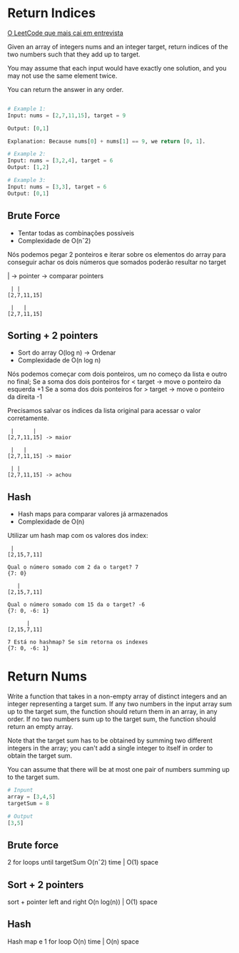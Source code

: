 # Return Indices
[O LeetCode que mais cai em entrevista](https://www.youtube.com/watch?v=b7Vy-uIQUrE&ab_channel=AugustoGalego)

Given an array of integers nums and an integer target, return indices of the two numbers such that they add up to target.

You may assume that each input would have exactly one solution, and you may not use the same element twice.

You can return the answer in any order.

```python

# Example 1:
Input: nums = [2,7,11,15], target = 9

Output: [0,1]

Explanation: Because nums[0] + nums[1] == 9, we return [0, 1].

# Example 2:
Input: nums = [3,2,4], target = 6
Output: [1,2]

# Example 3:
Input: nums = [3,3], target = 6
Output: [0,1]
```

## Brute Force

- Tentar todas as combinações possíveis
- Complexidade de O(nˆ2)

Nós podemos pegar 2 ponteiros e iterar sobre os elementos do array para conseguir achar os dois números que somados poderão resultar no target

| -> pointer -> comparar pointers

```
 | |
[2,7,11,15]

 |   |
[2,7,11,15]
```

## Sorting + 2 pointers

- Sort do array O(log n) -> Ordenar
- Complexidade de O(n log n)

Nós podemos começar com dois ponteiros, um no começo da lista e outro no final;
Se a soma dos dois ponteiros for < target -> move o ponteiro da esquerda +1
Se a soma dos dois ponteiros for > target -> move o ponteiro da direita -1

Precisamos salvar os índices da lista original para acessar o valor corretamente.

```
 |      |
[2,7,11,15] -> maior

 |   |
[2,7,11,15] -> maior

 | |
[2,7,11,15] -> achou
```

## Hash

- Hash maps para comparar valores já armazenados
- Complexidade de O(n)

Utilizar um hash map com os valores dos index:

```
 |
[2,15,7,11]

Qual o número somado com 2 da o target? 7
{7: 0}

   |
[2,15,7,11]

Qual o número somado com 15 da o target? -6
{7: 0, -6: 1}

      |
[2,15,7,11]

7 Está no hashmap? Se sim retorna os indexes
{7: 0, -6: 1}
```

# Return Nums
  
Write a function that takes in a non-empty array of distinct integers and an integer representing a target sum. If any two numbers in the input array sum up to the target sum, the function should return them in an array, in any order. If no two numbers sum up to the target sum, the function should return an empty array.

Note that the target sum has to be obtained by summing two different integers in the array; you can't add a single integer to itself in order to obtain the target sum.

You can assume that there will be at most one pair of numbers summing up to the target sum.

```python
# Inpunt
array = [3,4,5]
targetSum = 8

# Output
[3,5]
```

## Brute force
2 for loops until targetSum
O(nˆ2) time | O(1) space

## Sort + 2 pointers
sort + pointer left and right
O(n log(n)) | O(1) space

## Hash
Hash map e 1 for loop
O(n) time | O(n) space